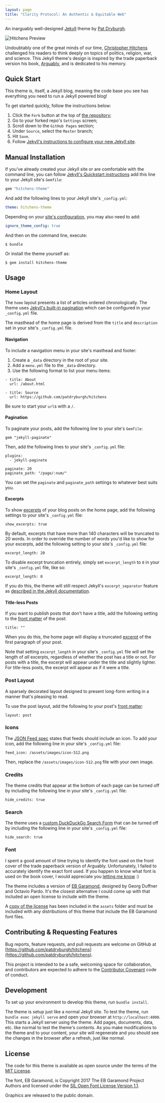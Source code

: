 ```yaml
---
layout: page
title: "Clarity Protocol: An Authentic & Equitable Web"
---
```


An inarguably well-designed [Jekyll](http://jekyllrb.com) theme by [Pat Dryburgh](https://patdryburgh.com).

![Hitchens Preview](https://raw.githubusercontent.com/patdryburgh/hitchens/master/screenshot.png)

Undoubtably one of the great minds of our time, [Christopher Hitchens](https://en.wikipedia.org/wiki/Christopher_Hitchens) challenged his readers to think deeply on topics of politics, religion, war, and science. This Jekyll theme's design is inspired by the trade paperback version his book, [Arguably](https://en.wikipedia.org/wiki/Arguably), and is dedicated to his memory.

## Quick Start

This theme is, itself, a Jekyll blog, meaning the code base you see has everything you need to run a Jekyll powered blog!

To get started quickly, follow the instructions below:

1. Click the `Fork` button at the top of [the repository](https://github.com/patdryburgh/hitchens/);
2. Go to your forked repo's `Settings` screen;
3. Scroll down to the `GitHub Pages` section;
4. Under `Source`, select the `Master` branch;
5. Hit `Save`.
6. Follow [Jekyll's instructions to configure your new Jekyll site](https://jekyllrb.com/docs/configuration/).

## Manual Installation

If you've already created your Jekyll site or are comfortable with the command line, you can follow [Jekyll's Quickstart instructions](https://jekyllrb.com/docs/) add this line to your Jekyll site's `Gemfile`:

```ruby
gem "hitchens-theme"
```

And add the following lines to your Jekyll site's `_config.yml`:

```yaml
theme: hitchens-theme
```

Depending on your [site's configuration](https://jekyllrb.com/docs/configuration/options/), you may also need to add:

```yaml
ignore_theme_config: true
```

And then on the command line, execute:

    $ bundle

Or install the theme yourself as:

    $ gem install hitchens-theme

## Usage

### Home Layout

The `home` layout presents a list of articles ordered chronologically. The theme uses [Jekyll's built-in pagination](https://jekyllrb.com/docs/pagination/#enable-pagination) which can be configured in your `_config.yml` file.

The masthead of the home page is derived from the `title` and `description` set in your site's `_config.yml` file.

#### Navigation

To include a navigation menu in your site's masthead and footer:

1. Create a `_data` directory in the root of your site.
2. Add a `menu.yml` file to the `_data` directory.
3. Use the following format to list your menu items:

```
- title: About
  url: /about.html

- title: Source
  url: https://github.com/patdryburgh/hitchens
```

Be sure to start your `url`s with a `/`.

#### Pagination

To paginate your posts, add the following line to your site's `Gemfile`:

```
gem "jekyll-paginate"
```

Then, add the following lines to your site's `_config.yml` file:

```
plugins:
  - jekyll-paginate

paginate: 20
paginate_path: "/page/:num/"
```

You can set the `paginate` and `paginate_path` settings to whatever best suits you.

#### Excerpts

To show [excerpts](https://jekyllrb.com/docs/posts/#post-excerpts) of your blog posts on the home page, add the following settings to your site's `_config.yml` file:

```
show_excerpts: true
```

By default, excerpts that have more than 140 characters will be truncated to 20 words. In order to override the number of words you'd like to show for your excerpts, add the following setting to your site's `_config.yml` file:

```
excerpt_length: 20
```

To disable excerpt truncation entirely, simply set `excerpt_length` to `0` in your site's `_config.yml` file, like so:

```
excerpt_length: 0
```

If you do this, the theme will still respect Jekyll's `excerpt_separator` feature as [described in the Jekyll documentation](https://jekyllrb.com/docs/posts/#post-excerpts).


#### Title-less Posts

If you want to publish posts that don't have a title, add the following setting to the [front matter](https://jekyllrb.com/docs/frontmatter/) of the post:

```
title: ""
```

When you do this, the home page will display a truncated [excerpt](https://jekyllrb.com/docs/posts/#post-excerpts) of the first paragraph of your post.

Note that setting `excerpt_length` in your site's `_config.yml` file will set the length of _all_ excerpts, regardless of whether the post has a title or not. For posts with a title, the excerpt will appear under the title and slightly lighter. For title-less posts, the excerpt will appear as if it were a title.

### Post Layout

A sparsely decorated layout designed to present long-form writing in a manner that's pleasing to read.

To use the post layout, add the following to your post's [front matter](https://jekyllrb.com/docs/frontmatter/):

```
layout: post
```

### Icons

The [JSON Feed spec](https://jsonfeed.org/version/1) states that feeds should include an icon. To add your icon, add the following line in your site's `_config.yml` file:

```
feed_icon: /assets/images/icon-512.png
```

Then, replace the `/assets/images/icon-512.png` file with your own image.

### Credits

The theme credits that appear at the bottom of each page can be turned off by including the following line in your site's `_config.yml` file:

```
hide_credits: true
```

### Search

The theme uses a [custom DuckDuckGo Search Form](https://ddg.patdryburgh.com) that can be turned off by including the following line in your site's `_config.yml` file: 

```
hide_search: true
```

### Font

I spent a good amount of time trying to identify the font used on the front cover of the trade paperback version of Arguably. Unfortunately, I failed to accurately identify the exact font used. If you happen to know what font is used on the book cover, I would appreciate you [letting me know](mailto:hello@patdryburgh.com) :)

The theme includes a version of [EB Garamond](https://fonts.google.com/specimen/EB+Garamond), designed by Georg Duffner and Octavio Pardo. It's the closest alternative I could come up with that included an open license to include with the theme.

A [copy of the license](https://github.com/patdryburgh/hitchens/blob/master/assets/fonts/OFL.txt) has been included in the `assets` folder and must be included with any distributions of this theme that include the EB Garamond font files.

## Contributing & Requesting Features

Bug reports, feature requests, and pull requests are welcome on GitHub at [https://github.com/patdryburgh/hitchens](https://github.com/patdryburgh/hitchens).

This project is intended to be a safe, welcoming space for collaboration, and contributors are expected to adhere to the [Contributor Covenant](http://contributor-covenant.org) code of conduct.

## Development

To set up your environment to develop this theme, run `bundle install`.

The theme is setup just like a normal Jekyll site. To test the theme, run `bundle exec jekyll serve` and open your browser at `http://localhost:4000`. This starts a Jekyll server using the theme. Add pages, documents, data, etc. like normal to test the theme's contents. As you make modifications to the theme and to your content, your site will regenerate and you should see the changes in the browser after a refresh, just like normal.

## License

The code for this theme is available as open source under the terms of the [MIT License](https://opensource.org/licenses/MIT).

The font, EB Garamond, is Copyright 2017 The EB Garamond Project Authors and licensed under the [SIL Open Font License Version 1.1](https://github.com/patdryburgh/hitchens/blob/master/assets/fonts/OFL.txt).

Graphics are released to the public domain.
